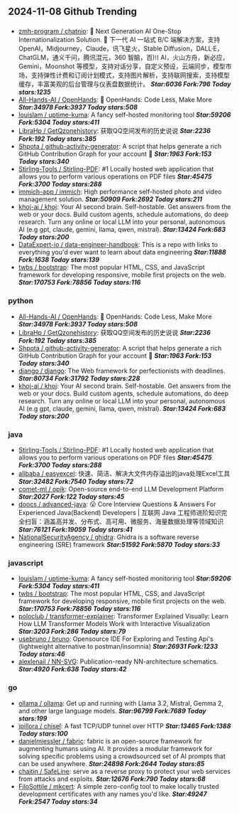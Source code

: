 ## 2024-11-08 Github Trending

### 
* [zmh-program / chatnio](https://github.com/zmh-program/chatnio): 🚀 Next Generation AI One-Stop Internationalization Solution. 🚀 下一代 AI 一站式 B/C 端解决方案，支持 OpenAI，Midjourney，Claude，讯飞星火，Stable Diffusion，DALL·E，ChatGLM，通义千问，腾讯混元，360 智脑，百川 AI，火山方舟，新必应，Gemini，Moonshot 等模型，支持对话分享，自定义预设，云端同步，模型市场，支持弹性计费和订阅计划模式，支持图片解析，支持联网搜索，支持模型缓存，丰富美观的后台管理与仪表盘数据统计。 ***Star:6036 Fork:796 Today stars:1235***
* [All-Hands-AI / OpenHands](https://github.com/All-Hands-AI/OpenHands): 🙌 OpenHands: Code Less, Make More ***Star:34978 Fork:3937 Today stars:508***
* [louislam / uptime-kuma](https://github.com/louislam/uptime-kuma): A fancy self-hosted monitoring tool ***Star:59206 Fork:5304 Today stars:411***
* [LibraHp / GetQzonehistory](https://github.com/LibraHp/GetQzonehistory): 获取QQ空间发布的历史说说 ***Star:2236 Fork:192 Today stars:385***
* [Shpota / github-activity-generator](https://github.com/Shpota/github-activity-generator): A script that helps generate a rich GitHub Contribution Graph for your account 🤖 ***Star:1963 Fork:153 Today stars:340***
* [Stirling-Tools / Stirling-PDF](https://github.com/Stirling-Tools/Stirling-PDF): #1 Locally hosted web application that allows you to perform various operations on PDF files ***Star:45475 Fork:3700 Today stars:288***
* [immich-app / immich](https://github.com/immich-app/immich): High performance self-hosted photo and video management solution. ***Star:50909 Fork:2692 Today stars:211***
* [khoj-ai / khoj](https://github.com/khoj-ai/khoj): Your AI second brain. Self-hostable. Get answers from the web or your docs. Build custom agents, schedule automations, do deep research. Turn any online or local LLM into your personal, autonomous AI (e.g gpt, claude, gemini, llama, qwen, mistral). ***Star:13424 Fork:683 Today stars:200***
* [DataExpert-io / data-engineer-handbook](https://github.com/DataExpert-io/data-engineer-handbook): This is a repo with links to everything you'd ever want to learn about data engineering ***Star:11888 Fork:1638 Today stars:139***
* [twbs / bootstrap](https://github.com/twbs/bootstrap): The most popular HTML, CSS, and JavaScript framework for developing responsive, mobile first projects on the web. ***Star:170753 Fork:78856 Today stars:116***

### python
* [All-Hands-AI / OpenHands](https://github.com/All-Hands-AI/OpenHands): 🙌 OpenHands: Code Less, Make More ***Star:34978 Fork:3937 Today stars:508***
* [LibraHp / GetQzonehistory](https://github.com/LibraHp/GetQzonehistory): 获取QQ空间发布的历史说说 ***Star:2236 Fork:192 Today stars:385***
* [Shpota / github-activity-generator](https://github.com/Shpota/github-activity-generator): A script that helps generate a rich GitHub Contribution Graph for your account 🤖 ***Star:1963 Fork:153 Today stars:340***
* [django / django](https://github.com/django/django): The Web framework for perfectionists with deadlines. ***Star:80734 Fork:31792 Today stars:228***
* [khoj-ai / khoj](https://github.com/khoj-ai/khoj): Your AI second brain. Self-hostable. Get answers from the web or your docs. Build custom agents, schedule automations, do deep research. Turn any online or local LLM into your personal, autonomous AI (e.g gpt, claude, gemini, llama, qwen, mistral). ***Star:13424 Fork:683 Today stars:200***

### java
* [Stirling-Tools / Stirling-PDF](https://github.com/Stirling-Tools/Stirling-PDF): #1 Locally hosted web application that allows you to perform various operations on PDF files ***Star:45475 Fork:3700 Today stars:288***
* [alibaba / easyexcel](https://github.com/alibaba/easyexcel): 快速、简洁、解决大文件内存溢出的java处理Excel工具 ***Star:32482 Fork:7540 Today stars:72***
* [comet-ml / opik](https://github.com/comet-ml/opik): Open-source end-to-end LLM Development Platform ***Star:2027 Fork:122 Today stars:45***
* [doocs / advanced-java](https://github.com/doocs/advanced-java): 😮 Core Interview Questions & Answers For Experienced Java(Backend) Developers | 互联网 Java 工程师进阶知识完全扫盲：涵盖高并发、分布式、高可用、微服务、海量数据处理等领域知识 ***Star:76121 Fork:19059 Today stars:41***
* [NationalSecurityAgency / ghidra](https://github.com/NationalSecurityAgency/ghidra): Ghidra is a software reverse engineering (SRE) framework ***Star:51592 Fork:5870 Today stars:33***

### javascript
* [louislam / uptime-kuma](https://github.com/louislam/uptime-kuma): A fancy self-hosted monitoring tool ***Star:59206 Fork:5304 Today stars:411***
* [twbs / bootstrap](https://github.com/twbs/bootstrap): The most popular HTML, CSS, and JavaScript framework for developing responsive, mobile first projects on the web. ***Star:170753 Fork:78856 Today stars:116***
* [poloclub / transformer-explainer](https://github.com/poloclub/transformer-explainer): Transformer Explained Visually: Learn How LLM Transformer Models Work with Interactive Visualization ***Star:3203 Fork:286 Today stars:79***
* [usebruno / bruno](https://github.com/usebruno/bruno): Opensource IDE For Exploring and Testing Api's (lightweight alternative to postman/insomnia) ***Star:26931 Fork:1233 Today stars:46***
* [alexlenail / NN-SVG](https://github.com/alexlenail/NN-SVG): Publication-ready NN-architecture schematics. ***Star:4920 Fork:638 Today stars:42***

### go
* [ollama / ollama](https://github.com/ollama/ollama): Get up and running with Llama 3.2, Mistral, Gemma 2, and other large language models. ***Star:96799 Fork:7689 Today stars:199***
* [jpillora / chisel](https://github.com/jpillora/chisel): A fast TCP/UDP tunnel over HTTP ***Star:13465 Fork:1388 Today stars:100***
* [danielmiessler / fabric](https://github.com/danielmiessler/fabric): fabric is an open-source framework for augmenting humans using AI. It provides a modular framework for solving specific problems using a crowdsourced set of AI prompts that can be used anywhere. ***Star:24898 Fork:2644 Today stars:85***
* [chaitin / SafeLine](https://github.com/chaitin/SafeLine): serve as a reverse proxy to protect your web services from attacks and exploits. ***Star:12676 Fork:790 Today stars:68***
* [FiloSottile / mkcert](https://github.com/FiloSottile/mkcert): A simple zero-config tool to make locally trusted development certificates with any names you'd like. ***Star:49247 Fork:2547 Today stars:34***
